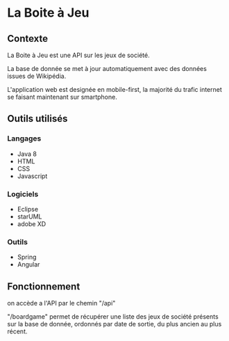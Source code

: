 # La Boite à Jeu

[Fonctionnement]: #fonctionnement



## Contexte

La Boite à Jeu est une API sur les jeux de société.

La base de donnée se met à jour automatiquement avec des données issues de Wikipédia.

L'application web est designée en mobile-first, la majorité du trafic internet se faisant maintenant sur smartphone.

## Outils utilisés

### Langages

- Java 8
- HTML
- CSS
- Javascript

### Logiciels

- Eclipse
- starUML
- adobe XD

### Outils

- Spring
- Angular

## Fonctionnement

on accède a l'API par le chemin "/api"

"/boardgame" permet de récupérer une liste des jeux de société présents sur la base de donnée, ordonnés par date de sortie, du plus ancien au plus récent.